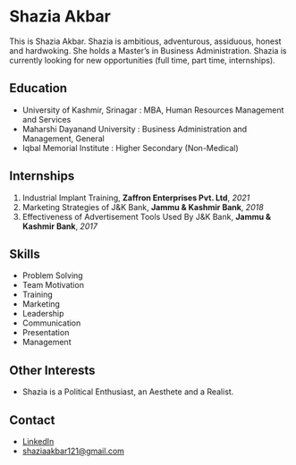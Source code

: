 # Shazia Akbar

This is Shazia Akbar. Shazia is ambitious, adventurous, assiduous, honest and hardwoking. She holds a Master’s in Business Administration.
Shazia is currently looking for new opportunities (full time, part time, internships).

## Education

- University of Kashmir, Srinagar : MBA, Human Resources Management and Services
- Maharshi Dayanand University : Business Administration and Management, General
- Iqbal Memorial Institute : Higher Secondary (Non-Medical)
  
## Internships

1. Industrial Implant Training,
  **Zaffron Enterprises Pvt. Ltd**,
  _2021_
2. Marketing Strategies of J&K Bank,
  **Jammu & Kashmir Bank**,
  _2018_
3. Effectiveness of Advertisement Tools Used By J&K Bank,
  **Jammu & Kashmir Bank**,
  _2017_

## Skills

- Problem Solving
- Team Motivation
- Training
- Marketing
- Leadership
- Communication
- Presentation
- Management

## Other Interests

- Shazia is a Political Enthusiast, an Aesthete and a Realist.

## Contact

- [LinkedIn](https://www.linkedin.com/in/shazia-akbar/)
- shaziaakbar121@gmail.com

